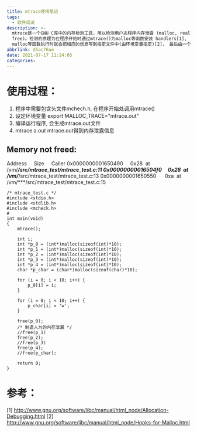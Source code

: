 ```yaml
---
title: mtrace使用笔记
tags:
  - 软件调试
description: >-
  mtrace是一个GNU C库中的内存检测工具，用以检测用户态程序内存泄露 (malloc, realloc,
  free)。检测的原理为在程序开始时通过mtrace()为malloc等函数安装 handlers[1],
  malloc等函数执行时就会把相应的信息写到指定文件中(由环境变量指定)[2]， 最后由一个perl脚本(/usr/bin/mtrace)解析信息。
abbrlink: d5ac76ae
date: 2021-07-17 11:24:05
categories:
---
```


# 使用过程：

1. 程序中需要包含头文件mchech.h, 在程序开始处调用mtrace()
2. 设定环境变量 export MALLOC_TRACE="mtrace.out"
3. 编译运行程序, 会生成mtrace.out文件
4. mtrace a.out mtrace.out得到内存泄露信息

Memory not freed:
-----------------
Address     Size     Caller
0x0000000001650490     0x28  at /vm/***/src/mtrace_test/mtrace_test.c:11
0x00000000016504f0     0x28  at /vm/***/src/mtrace_test/mtrace_test.c:13
0x0000000001650550      0xa  at /vm/***/src/mtrace_test/mtrace_test.c:15
```
/* mtrace_test.c */
#include <stdio.h>
#include <stdlib.h>
#include <mcheck.h>
#
int main(void)
{
	mtrace(); 
	
	int i;
	int *p_0 = (int*)malloc(sizeof(int)*10);
	int *p_1 = (int*)malloc(sizeof(int)*10);
	int *p_2 = (int*)malloc(sizeof(int)*10);
	int *p_3 = (int*)malloc(sizeof(int)*10);
	int *p_4 = (int*)malloc(sizeof(int)*10);
	char *p_char = (char*)malloc(sizeof(char)*10);
	
	for (i = 0; i < 10; i++) {
		p_0[i] = i;
	}

	for (i = 0; i < 10; i++) {
		p_char[i] = 'w';
	}

	free(p_0);
	/* 制造人为的内存泄漏 */
	//free(p_1)
	free(p_2);
	//free(p_3)
	free(p_4);
	//free(p_char);
	
	return 0;
}
```

# 参考：
[1] http://www.gnu.org/software/libc/manual/html_node/Allocation-Debugging.html
[2] http://www.gnu.org/software/libc/manual/html_node/Hooks-for-Malloc.html
